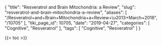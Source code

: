 {
    "title": "Resveratrol and Brain Mitochondria: a Review",
    "slug": "resveratrol-and-brain-mitochondria-a-review",
    "aliases": [
        "/Resveratrol+and+Brain+Mitochondria+a+Review+\u2013+March+2018",
        "/10705"
    ],
    "tiki_page_id": 10705,
    "date": "2019-04-27",
    "categories": [
        "Cognitive",
        "Resveratrol"
    ],
    "tags": [
        "Cognitive",
        "Resveratrol"
    ]
}


{{< toc >}}